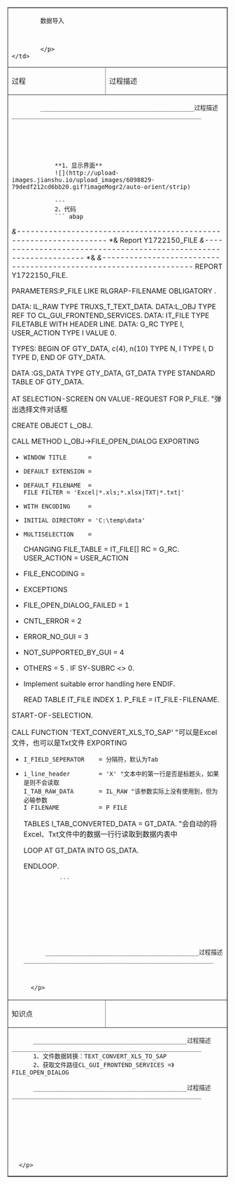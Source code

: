 
<table border="1" cellspacing="0" cellpadding="0">
  <tr>
    <td  colspan="2" valign="top">
			<p>
			
			
			数据导入
			
			
			
			</p>
	</td>
  </tr>
  <tr>
    <td  valign="top"><p>过程</p></td>
    <td  valign="top"><p>过程描述</p></td>
  </tr>
  <tr>
    <td  colspan="2" valign="top">
		<p>
		
		
		
		
		
		
		
			___________________________________________过程描述_____________________________________________________
			
			
			
			
			
			
				**1、显示界面**
				![](http://upload-images.jianshu.io/upload_images/6098829-79dedf212cd6bb20.gif?imageMogr2/auto-orient/strip)

				---
				2、代码
				``` abap
					
*&------------------------------------------------------------------*
*& Report Y1722150_FILE
*&------------------------------------------------------------------*
*&
*&------------------------------------------------------------------*
REPORT Y1722150_FILE.

PARAMETERS:P_FILE LIKE RLGRAP-FILENAME OBLIGATORY .

DATA: IL_RAW TYPE TRUXS_T_TEXT_DATA.
DATA:L_OBJ TYPE REF TO CL_GUI_FRONTEND_SERVICES.
DATA: IT_FILE TYPE FILETABLE WITH HEADER LINE.
DATA: G_RC        TYPE I,
      USER_ACTION TYPE I VALUE 0.

TYPES: BEGIN OF GTY_DATA,
         c(4),
         n(10) TYPE N,
         I     TYPE I,
         D     TYPE D,
       END OF GTY_DATA.

DATA :GS_DATA TYPE GTY_DATA,
      GT_DATA TYPE STANDARD TABLE OF GTY_DATA.

AT SELECTION-SCREEN ON VALUE-REQUEST FOR P_FILE. "弹出选择文件对话框

  CREATE OBJECT L_OBJ.

  CALL METHOD L_OBJ->FILE_OPEN_DIALOG
    EXPORTING
*     WINDOW_TITLE      =
*     DEFAULT_EXTENSION =
*     DEFAULT_FILENAME  =
      FILE_FILTER = 'Excel|*.xls;*.xlsx|TXT|*.txt|'
*     WITH_ENCODING     =
*     INITIAL_DIRECTORY = 'C:\temp\data'
*     MULTISELECTION    =
    CHANGING
      FILE_TABLE  = IT_FILE[]
      RC          = G_RC.
  USER_ACTION           = USER_ACTION
*    FILE_ENCODING          =
*  EXCEPTIONS
*    FILE_OPEN_DIALOG_FAILED = 1
*    CNTL_ERROR              = 2
*    ERROR_NO_GUI            = 3
*    NOT_SUPPORTED_BY_GUI    = 4
*    OTHERS                  = 5
.
  IF SY-SUBRC <> 0.
* Implement suitable error handling here
  ENDIF.

  READ TABLE IT_FILE INDEX 1.
  P_FILE = IT_FILE-FILENAME.

START-OF-SELECTION.

  CALL FUNCTION 'TEXT_CONVERT_XLS_TO_SAP' "可以是Excel文件，也可以是Txt文件
    EXPORTING
*     I_FIELD_SEPERATOR    = 分隔符，默认为Tab
*     i_line_header        = 'X' "文本中的第一行是否是标题头，如果是则不会读取
      I_TAB_RAW_DATA       = IL_RAW "该参数实际上没有使用到，但为必输参数
      I_FILENAME           = P_FILE
    TABLES
      I_TAB_CONVERTED_DATA = GT_DATA. "会自动的将Excel、Txt文件中的数据一行行读取到数据内表中

  LOOP AT GT_DATA INTO GS_DATA.

  ENDLOOP.

				```
				
				
				
				
				
				
				
				
				
			___________________________________________过程描述_____________________________________________________
				
				
			
		</p>
	</td>
  </tr>
  <tr>
    <td  valign="top">
		<p>知识点</p>
	</td>
    <td  valign="top">
		<p>&nbsp;</p>
	</td>
  </tr>
  <tr>
    <td  colspan="2" valign="top">
		<p>
		
		
		
		
		
		
		
		
			___________________________________________过程描述_____________________________________________________
			1、文件数据转换：TEXT_CONVERT_XLS_TO_SAP
			2、获取文件路径CL_GUI_FRONTEND_SERVICES =》FILE_OPEN_DIALOG

			___________________________________________过程描述_____________________________________________________
			
			
			
			
			
			
			
			
			
		</p>
	</td>
  </tr>
</table>
